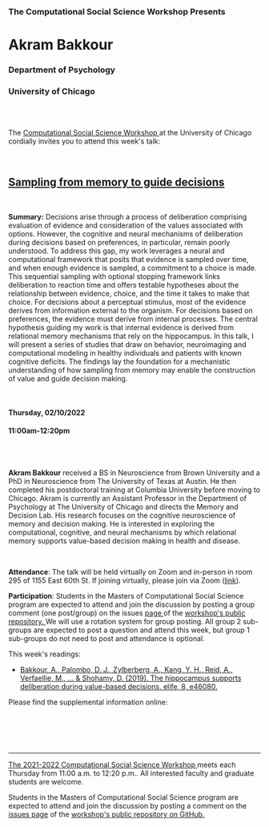 

<br>

<h3 class=pfblock-header> The Computational Social Science Workshop Presents </h3>

<h1 class=pfblock-header3> Akram Bakkour</h1>
<h3 class=pfblock-header3> Department of Psychology </h3>
<h3 class=pfblock-header3> University of Chicago </h3>

<br><br>



<p class=pfblock-header3>The <a href="https://macss.uchicago.edu/content/computation-workshop"> Computational Social Science Workshop </a> at the University of Chicago cordially invites you to attend this week's talk:</p>



<br>

<div class=pfblock-header3>
<h2 class=pfblock-header>
  <a href=https://github.com/uchicago-computation-workshop/Winter2022/tree/master/02-10_Bakkour> Sampling from memory to guide decisions </a>
</h2>

<br>
</div>



<p class=footertext2>

**Summary:** Decisions arise through a process of deliberation comprising evaluation of evidence and consideration of the values associated with options. However, the cognitive and neural mechanisms of deliberation during decisions based on preferences, in particular, remain poorly understood. To address this gap, my work leverages a neural and computational framework that posits that evidence is sampled over time, and when enough evidence is sampled, a commitment to a choice is made. This sequential sampling with optional stopping framework links deliberation to reaction time and offers testable hypotheses about the relationship between evidence, choice, and the time it takes to make that choice. For decisions about a perceptual stimulus, most of the evidence derives from information external to the organism. For decisions based on preferences, the evidence must derive from internal processes. The central hypothesis guiding my work is that internal evidence is derived from relational memory mechanisms that rely on the hippocampus. In this talk, I will present a series of studies that draw on behavior, neuroimaging and computational modeling in healthy individuals and patients with known cognitive deficits. The findings lay the foundation for a mechanistic understanding of how sampling from memory may enable the construction of value and guide decision making.


</p>

<br>

<h4 class=pfblock-header3> Thursday, 02/10/2022 </h4>
<h4 class=pfblock-header3> 11:00am-12:20pm </h4>

<br><br>

<p class=footertext2>

**Akram Bakkour** received a BS in Neuroscience from Brown University and a PhD in Neuroscience from The University of Texas at Austin. He then completed his postdoctoral training at Columbia University before moving to Chicago. Akram is currently an Assistant Professor in the Department of Psychology at The University of Chicago and directs the Memory and Decision Lab. His research focuses on the cognitive neuroscience of memory and decision making. He is interested in exploring the computational, cognitive, and neural mechanisms by which relational memory supports value-based decision making in health and disease.
</p>

<br>

<p class=footertext2>

**Attendance**: The talk will be held virtually on Zoom and in-person in room 295 of 1155 East 60th St. If joining virtually, please join via Zoom ([link](https://uchicago.zoom.us/j/96755762030?pwd=OHFQb280WU1lWWZib0RGUVZMdG43UT09)).

</p>

<p class=footertext2>

**Participation**: Students in the Masters of Computational Social Science program are expected to attend and join the discussion by posting a group comment (one post/group) on the issues <a href= https://github.com/uchicago-computation-workshop/Winter2022/issues/5> page </a> of the <a href="https://github.com/uchicago-computation-workshop"> workshop's public repository. </a> We will use a rotation system for group posting. All group 2 sub-groups are expected to post a question and attend this week, but group 1 sub-groups do not need to post and attendance is optional.

This week's readings:

- [Bakkour, A., Palombo, D. J., Zylberberg, A., Kang, Y. H., Reid, A., Verfaellie, M., ... & Shohamy, D. (2019). The hippocampus supports deliberation during value-based decisions. elife, 8, e46080.](https://github.com/uchicago-computation-workshop/Winter2022/blob/master/02-10_Bakkour/Bakkour_elife_2019.pdf)

Please find the supplemental information online: <a href= "https://elifesciences.org/articles/46080">

<br>

<br><br>

---

<p class=footertext> The 2021-2022 <a href="https://macss.uchicago.edu/content/computation-workshop"> Computational Social Science Workshop </a> meets each Thursday from 11:00 a.m. to 12:20 p.m.. All interested faculty and graduate students are welcome.</p>



<p class=footertext>Students in the Masters of Computational Social Science program are expected to attend and join the discussion by posting a comment on the <a href=https://github.com/uchicago-computation-workshop/Winter2022/issues/5>issues page</a> of the <a href=https://github.com/uchicago-computation-workshop/Winter2022/tree/master/02-10_Bakkour>workshop's public repository on GitHub.</a></p>
